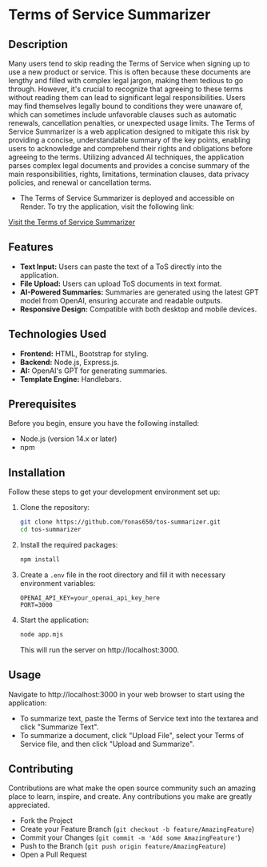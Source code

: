 # Terms of Service Summarizer

## Description
Many users tend to skip reading the Terms of Service when signing up to use a new product or service. This is often because these documents are lengthy and filled with complex legal jargon, making them tedious to go through. However, it's crucial to recognize that agreeing to these terms without reading them can lead to significant legal responsibilities. Users may find themselves legally bound to conditions they were unaware of, which can sometimes include unfavorable clauses such as automatic renewals, cancellation penalties, or unexpected usage limits. The Terms of Service Summarizer is a web application designed to mitigate this risk by providing a concise, understandable summary of the key points, enabling users to acknowledge and comprehend their rights and obligations before agreeing to the terms. Utilizing advanced AI techniques, the application parses complex legal documents and provides a concise summary of the main responsibilities, rights, limitations, termination clauses, data privacy policies, and renewal or cancellation terms.

- The Terms of Service Summarizer is deployed and accessible on Render. To try the application, visit the following link:

[Visit the Terms of Service Summarizer](https://termsandconditions-sumarizer-human.onrender.com/)


## Features
- **Text Input:** Users can paste the text of a ToS directly into the application.
- **File Upload:** Users can upload ToS documents in text format.
- **AI-Powered Summaries:** Summaries are generated using the latest GPT model from OpenAI, ensuring accurate and readable outputs.
- **Responsive Design:** Compatible with both desktop and mobile devices.

## Technologies Used
- **Frontend:** HTML, Bootstrap for styling.
- **Backend:** Node.js, Express.js.
- **AI:** OpenAI's GPT for generating summaries.
- **Template Engine:** Handlebars.

## Prerequisites
Before you begin, ensure you have the following installed:
- Node.js (version 14.x or later)
- npm

## Installation
Follow these steps to get your development environment set up:
1. Clone the repository:
    ```bash
    git clone https://github.com/Yonas650/tos-summarizer.git
    cd tos-summarizer
    ```
2. Install the required packages:
    ```bash
    npm install
    ```
3. Create a `.env` file in the root directory and fill it with necessary environment variables:
    ```plaintext
    OPENAI_API_KEY=your_openai_api_key_here
    PORT=3000
    ```
4. Start the application:
    ```bash
    node app.mjs
    ```
   This will run the server on http://localhost:3000.

## Usage
Navigate to http://localhost:3000 in your web browser to start using the application:
- To summarize text, paste the Terms of Service text into the textarea and click "Summarize Text".
- To summarize a document, click "Upload File", select your Terms of Service file, and then click "Upload and Summarize".

## Contributing
Contributions are what make the open source community such an amazing place to learn, inspire, and create. Any contributions you make are greatly appreciated.
- Fork the Project
- Create your Feature Branch (`git checkout -b feature/AmazingFeature`)
- Commit your Changes (`git commit -m 'Add some AmazingFeature'`)
- Push to the Branch (`git push origin feature/AmazingFeature`)
- Open a Pull Request
